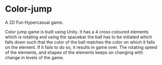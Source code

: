 # Color-jump
A 2D Fun Hypercasual game.

Color jump game is built using Unity. It has a 4 cross coloured elements which is rotating and using the spacebar the ball has to be initiated which falls down such that the color of the ball matches the color on which it falls on the element. If it fails to do so, it results in game over. The rotating speed of the elements, and shapes of the elements keeps on changing with change in levels of the game.
